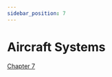 ```yaml
---
sidebar_position: 7
---
```


# Aircraft Systems

[Chapter 7](https://www.faa.gov/sites/faa.gov/files/09_phak_ch7.pdf)